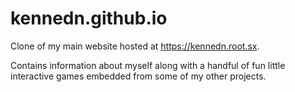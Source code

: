 # kennedn.github.io
Clone of my main website hosted at https://kennedn.root.sx. 

Contains information about myself along with a handful of fun little interactive games embedded from some of my other projects.
